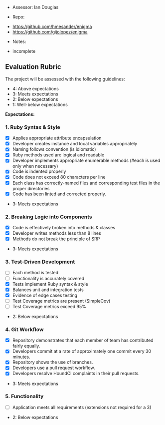 * Assessor: Ian Douglas

* Repo:

- https://github.com/hmesander/enigma
- https://github.com/gijolopez/enigma

* Notes:

- incomplete


## Evaluation Rubric

The project will be assessed with the following guidelines:

* 4: Above expectations
* 3: Meets expectations
* 2: Below expectations
* 1: Well-below expectations

**Expectations:**

### 1. Ruby Syntax & Style

- [X] Applies appropriate attribute encapsulation  
- [X] Developer creates instance and local variables appropriately
- [X] Naming follows convention (is idiomatic)
- [X] Ruby methods used are logical and readable  
- [X] Developer implements appropriate enumerable methods (#each is used only when necessary)
- [X] Code is indented properly
- [X] Code does not exceed 80 characters per line
- [X] Each class has correctly-named files and corresponding test files in the proper directories
- [X] Code has been linted and corrected properly.

* 3: Meets expectations

### 2. Breaking Logic into Components

- [X] Code is effectively broken into methods & classes
- [X] Developer writes methods less than 8 lines
- [X] Methods do not break the principle of SRP

* 3: Meets expectations

### 3. Test-Driven Development

- [ ] Each method is tested  
- [ ] Functionality is accurately covered
- [X] Tests implement Ruby syntax & style   
- [X] Balances unit and integration tests
- [X] Evidence of edge cases testing
- [ ] Test Coverage metrics are present (SimpleCov)
- [ ] Test Coverage metrics exceed 95%

* 2: Below expectations

### 4. Git Workflow

- [X] Repository demonstrates that each member of team has contributed fairly equally.
- [X] Developers commit at a rate of approximately one commit every 30 minutes.
- [X] Repository shows the use of branches.
- [X] Developers use a pull request workflow.
- [X] Developers resolve HoundCI complaints in their pull requests.

* 3: Meets expectations

### 5. Functionality

- [ ] Application meets all requirements (extensions not required for a 3)

* 2: Below expectations
